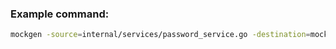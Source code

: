 ### Example command:

```sh
mockgen -source=internal/services/password_service.go -destination=mocks/mock_services/mock_password_service.go -package=mockservices
```
